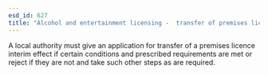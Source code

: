 ```yaml
---
esd_id: 627
title: "Alcohol and entertainment licensing -  transfer of premises licence interim effect"
---
```


A local authority must give an application for transfer of a premises licence interim effect if certain conditions and prescribed requirements are met or reject if they are not and take such other steps as are required.

